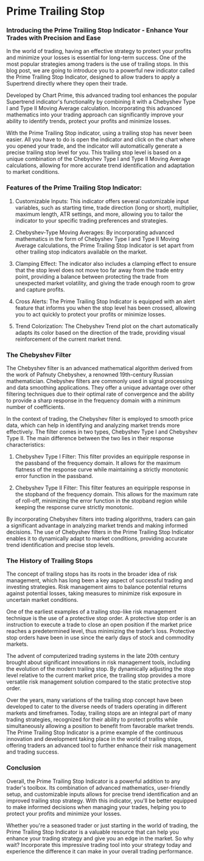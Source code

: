 # Prime Trailing Stop

### Introducing the Prime Trailing Stop Indicator - Enhance Your Trades with Precision and Ease

In the world of trading, having an effective strategy to protect your profits and minimize your losses is essential for long-term success. One of the most popular strategies among traders is the use of trailing stops. In this blog post, we are going to introduce you to a powerful new indicator called the Prime Trailing Stop Indicator, designed to allow traders to apply a Supertrend directly where they open their trade.

Developed by Chart Prime, this advanced trading tool enhances the popular Supertrend indicator's functionality by combining it with a Chebyshev Type I and Type II Moving Average calculation. Incorporating this advanced mathematics into your trading approach can significantly improve your ability to identify trends, protect your profits and minimize losses.

With the Prime Trailing Stop indicator, using a trailing stop has never been easier. All you have to do is open the indicator and click on the chart where you opened your trade, and the indicator will automatically generate a precise trailing stop level for you. This trailing stop level is based on a unique combination of the Chebyshev Type I and Type II Moving Average calculations, allowing for more accurate trend identification and adaptation to market conditions.

### Features of the Prime Trailing Stop Indicator:

1. Customizable Inputs: This indicator offers several customizable input variables, such as starting time, trade direction (long or short), multiplier, maximum length, ATR settings, and more, allowing you to tailor the indicator to your specific trading preferences and strategies.

2. Chebyshev-Type Moving Averages: By incorporating advanced mathematics in the form of Chebyshev Type I and Type II Moving Average calculations, the Prime Trailing Stop Indicator is set apart from other trailing stop indicators available on the market.

3. Clamping Effect: The indicator also includes a clamping effect to ensure that the stop level does not move too far away from the trade entry point, providing a balance between protecting the trade from unexpected market volatility, and giving the trade enough room to grow and capture profits.

4. Cross Alerts: The Prime Trailing Stop Indicator is equipped with an alert feature that informs you when the stop level has been crossed, allowing you to act quickly to protect your profits or minimize losses.

5. Trend Colorization: The Chebyshev Trend plot on the chart automatically adapts its color based on the direction of the trade, providing visual reinforcement of the current market trend.

### The Chebyshev Filter

The Chebyshev filter is an advanced mathematical algorithm derived from the work of Pafnuty Chebyshev, a renowned 19th-century Russian mathematician. Chebyshev filters are commonly used in signal processing and data smoothing applications. They offer a unique advantage over other filtering techniques due to their optimal rate of convergence and the ability to provide a sharp response in the frequency domain with a minimum number of coefficients.

In the context of trading, the Chebyshev filter is employed to smooth price data, which can help in identifying and analyzing market trends more effectively. The filter comes in two types, Chebyshev Type I and Chebyshev Type II. The main difference between the two lies in their response characteristics:

1. Chebyshev Type I Filter: This filter provides an equiripple response in the passband of the frequency domain. It allows for the maximum flatness of the response curve while maintaining a strictly monotonic error function in the passband.

2. Chebyshev Type II Filter: This filter features an equiripple response in the stopband of the frequency domain. This allows for the maximum rate of roll-off, minimizing the error function in the stopband region while keeping the response curve strictly monotonic.

By incorporating Chebyshev filters into trading algorithms, traders can gain a significant advantage in analyzing market trends and making informed decisions. The use of Chebyshev filters in the Prime Trailing Stop Indicator enables it to dynamically adapt to market conditions, providing accurate trend identification and precise stop levels.

### The History of Trailing Stops

The concept of trailing stops has its roots in the broader idea of risk management, which has long been a key aspect of successful trading and investing strategies. Risk management aims to balance potential returns against potential losses, taking measures to minimize risk exposure in uncertain market conditions.

One of the earliest examples of a trailing stop-like risk management technique is the use of a protective stop order. A protective stop order is an instruction to execute a trade to close an open position if the market price reaches a predetermined level, thus minimizing the trader’s loss. Protective stop orders have been in use since the early days of stock and commodity markets.

The advent of computerized trading systems in the late 20th century brought about significant innovations in risk management tools, including the evolution of the modern trailing stop. By dynamically adjusting the stop level relative to the current market price, the trailing stop provides a more versatile risk management solution compared to the static protective stop order.

Over the years, many variations of the trailing stop concept have been developed to cater to the diverse needs of traders operating in different markets and timeframes. Today, trailing stops are an integral part of many trading strategies, recognized for their ability to protect profits while simultaneously allowing a position to benefit from favorable market trends. The Prime Trailing Stop Indicator is a prime example of the continuous innovation and development taking place in the world of trailing stops, offering traders an advanced tool to further enhance their risk management and trading success.

### Conclusion

Overall, the Prime Trailing Stop Indicator is a powerful addition to any trader's toolbox. Its combination of advanced mathematics, user-friendly setup, and customizable inputs allows for precise trend identification and an improved trailing stop strategy. With this indicator, you'll be better equipped to make informed decisions when managing your trades, helping you to protect your profits and minimize your losses.

Whether you're a seasoned trader or just starting in the world of trading, the Prime Trailing Stop Indicator is a valuable resource that can help you enhance your trading strategy and give you an edge in the market. So why wait? Incorporate this impressive trading tool into your strategy today and experience the difference it can make in your overall trading performance.